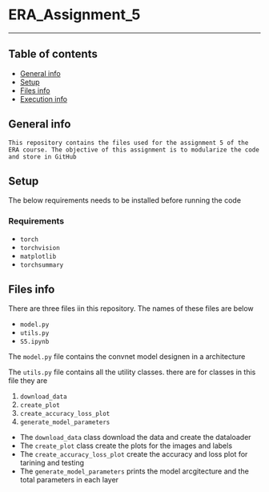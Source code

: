 # ERA_Assignment_5
---

## Table of contents
* [General info](#general-info)
* [Setup](#setup)
* [Files info](#files-ino)
* [Execution info](#execution-info)

## General info
`This repository contains the files used for the assignment 5 of the ERA course. The objective of this assignment is to modularize the code and store in GitHub`

## Setup
The below requirements needs to be installed before running the code
### Requirements
* `torch`
* `torchvision`
* `matplotlib`
* `torchsummary`

## Files info
There are three files iin this repository. The names of these files are below
* `model.py`
* `utils.py`
* `S5.ipynb`

The `model.py` file contains the convnet model designen in a architecture

The `utils.py` file contains all the utility classes. there are for classes in this file they are 

 1. `download_data`
 2. `create_plot`
 3. `create_accuracy_loss_plot`
 4. `generate_model_parameters`
  * The `download_data` class download the data and create the dataloader
  * The  `create_plot` class create the plots for the images and labels
  * The `create_accuracy_loss_plot` create the accuracy and loss plot for tarining and testing
  * The `generate_model_parameters` prints the model arcgitecture and the total parameters in each layer









